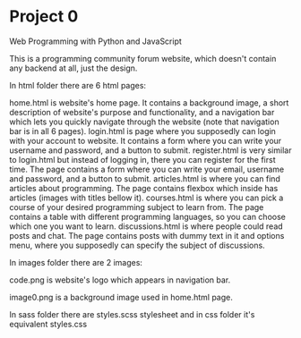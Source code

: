 # Project 0

Web Programming with Python and JavaScript


This is a programming community forum website, which doesn't contain any backend at all, just the design.



In html folder there are 6 html pages:

home.html is website's home page. It contains a background image, a short description of website's purpose and functionality, and a navigation bar which lets you quickly navigate through the website (note that navigation bar is in all 6 pages).
login.html is page where you supposedly can login with your account to website. It contains a form where you can write your username and password, and a button to submit.
register.html is very similar to login.html but instead of logging in, there you can register for the first time. The page contains a form where you can write your email, username and password, and a button to submit.
articles.html is where you can find articles about programming. The page contains flexbox which inside has articles (images with titles bellow it).
courses.html is where you can pick a course of your desired programming subject to learn from. The page contains a table with different programming languages, so you can choose which one you want to learn.
discussions.html is where people could read posts and chat. The page contains posts with dummy text in it and options menu, where you supposedly can specify the subject of discussions.


In images folder there are 2 images:

code.png is website's logo which appears in navigation bar.

image0.png is a background image used in home.html page.


In sass folder there are styles.scss stylesheet and in css folder it's equivalent styles.css

